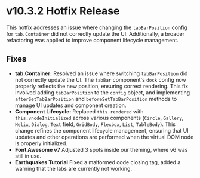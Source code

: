# v10.3.2 Hotfix Release

This hotfix addresses an issue where changing the `tabBarPosition` config for `tab.Container` did not correctly update the UI. Additionally, a broader refactoring was applied to improve component lifecycle management.

## Fixes

- **tab.Container:** Resolved an issue where switching `tabBarPosition` did not correctly update the UI. The `tabBar` component's `dock` config now properly reflects the new position, ensuring correct rendering. This fix involved adding `tabBarPosition` to the `config` object, and implementing `afterSetTabBarPosition` and `beforeSetTabBarPosition` methods to manage UI updates and component creation.
- **Component Lifecycle:** Replaced `this.rendered` with `this.vnodeInitialized` across various components (`Circle`, `Gallery`, `Helix`, `Dialog`, `Text` field, `GridBody`, `Flexbox`, `List`, `TableBody`). This change refines the component lifecycle management, ensuring that UI updates and other operations are performed when the virtual DOM node is properly initialized.
- **Font Awesome v7** Adjusted 3 spots inside our theming, where v6 was still in use.
- **Earthquakes Tutorial** Fixed a malformed code closing tag, added a warning that the labs are currently not working.
